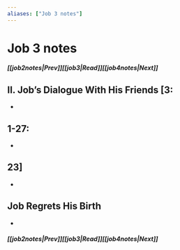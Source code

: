 ```yaml
---
aliases: ["Job 3 notes"]
---
```

# Job 3 notes
##### <span class=arrow-left></span>[[job2notes|Prev]]<span class=navigation-separator></span>[[job3|Read]]<span class=navigation-separator></span>[[job4notes|Next]]<span class=arrow-right></span>
## II. Job’s Dialogue With His Friends [3:
- 
## 1-27:
- 
## 23]
- 
## Job Regrets His Birth
- 
##### <span class=arrow-left></span>[[job2notes|Prev]]<span class=navigation-separator></span>[[job3|Read]]<span class=navigation-separator></span>[[job4notes|Next]]<span class=arrow-right></span>